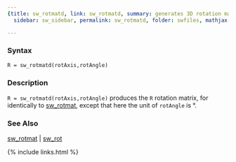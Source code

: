 ```yaml
---
{title: sw_rotmatd, link: sw_rotmatd, summary: generates 3D rotation matrix, keywords: sample,
  sidebar: sw_sidebar, permalink: sw_rotmatd, folder: swfiles, mathjax: true}

---
```

  
### Syntax
  
`R = sw_rotmatd(rotAxis,rotAngle)`
 
### Description
  
`R = sw_rotmatd(rotAxis,rotAngle)` produces the `R` rotation matrix, for
identically to [sw_rotmat](sw_rotmat), except that here the unit of `rotAngle` is
°.
 
### See Also
 
[sw_rotmat](sw_rotmat) \| [sw_rot](sw_rot)
 

{% include links.html %}
